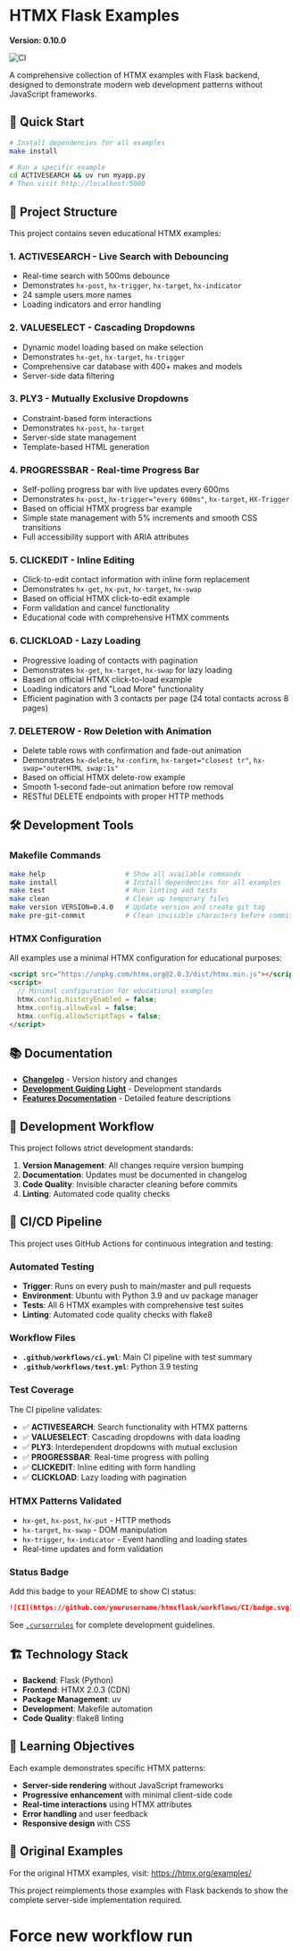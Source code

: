 # HTMX Flask Examples

**Version: 0.10.0**

![CI](https://github.com/yourusername/htmxflask/workflows/CI/badge.svg)

A comprehensive collection of HTMX examples with Flask backend, designed to demonstrate modern web development patterns without JavaScript frameworks.

## 🚀 Quick Start

```bash
# Install dependencies for all examples
make install

# Run a specific example
cd ACTIVESEARCH && uv run myapp.py
# Then visit http://localhost:5000
```

## 📁 Project Structure

This project contains seven educational HTMX examples:

### 1. **ACTIVESEARCH** - Live Search with Debouncing
- Real-time search with 500ms debounce
- Demonstrates `hx-post`, `hx-trigger`, `hx-target`, `hx-indicator`
- 24 sample users more names
- Loading indicators and error handling

### 2. **VALUESELECT** - Cascading Dropdowns
- Dynamic model loading based on make selection
- Demonstrates `hx-get`, `hx-target`, `hx-trigger`
- Comprehensive car database with 400+ makes and models
- Server-side data filtering

### 3. **PLY3** - Mutually Exclusive Dropdowns
- Constraint-based form interactions
- Demonstrates `hx-post`, `hx-target`
- Server-side state management
- Template-based HTML generation

### 4. **PROGRESSBAR** - Real-time Progress Bar
- Self-polling progress bar with live updates every 600ms
- Demonstrates `hx-post`, `hx-trigger="every 600ms"`, `hx-target`, `HX-Trigger`
- Based on official HTMX progress bar example
- Simple state management with 5% increments and smooth CSS transitions
- Full accessibility support with ARIA attributes

### 5. **CLICKEDIT** - Inline Editing
- Click-to-edit contact information with inline form replacement
- Demonstrates `hx-get`, `hx-put`, `hx-target`, `hx-swap`
- Based on official HTMX click-to-edit example
- Form validation and cancel functionality
- Educational code with comprehensive HTMX comments

### 6. **CLICKLOAD** - Lazy Loading
- Progressive loading of contacts with pagination
- Demonstrates `hx-get`, `hx-target`, `hx-swap` for lazy loading
- Based on official HTMX click-to-load example
- Loading indicators and "Load More" functionality
- Efficient pagination with 3 contacts per page (24 total contacts across 8 pages)

### 7. **DELETEROW** - Row Deletion with Animation
- Delete table rows with confirmation and fade-out animation
- Demonstrates `hx-delete`, `hx-confirm`, `hx-target="closest tr"`, `hx-swap="outerHTML swap:1s"`
- Based on official HTMX delete-row example
- Smooth 1-second fade-out animation before row removal
- RESTful DELETE endpoints with proper HTTP methods

## 🛠️ Development Tools

### Makefile Commands
```bash
make help                    # Show all available commands
make install                 # Install dependencies for all examples
make test                    # Run linting and tests
make clean                   # Clean up temporary files
make version VERSION=0.4.0   # Update version and create git tag
make pre-git-commit          # Clean invisible characters before commit
```

### HTMX Configuration
All examples use a minimal HTMX configuration for educational purposes:

```html
<script src="https://unpkg.com/htmx.org@2.0.3/dist/htmx.min.js"></script>
<script>
  // Minimal configuration for educational examples
  htmx.config.historyEnabled = false;
  htmx.config.allowEval = false;
  htmx.config.allowScriptTags = false;
</script>
```

## 📚 Documentation

- **[Changelog](docs/CHANGELOG.md)** - Version history and changes
- **[Development Guiding Light](docs/DEVGUIDINGLIGHT.md)** - Development standards
- **[Features Documentation](docs/FEATURES.md)** - Detailed feature descriptions

## 🔧 Development Workflow

This project follows strict development standards:

1. **Version Management**: All changes require version bumping
2. **Documentation**: Updates must be documented in changelog
3. **Code Quality**: Invisible character cleaning before commits
4. **Linting**: Automated code quality checks

## 🚀 CI/CD Pipeline

This project uses GitHub Actions for continuous integration and testing:

### Automated Testing
- **Trigger**: Runs on every push to main/master and pull requests
- **Environment**: Ubuntu with Python 3.9 and uv package manager
- **Tests**: All 6 HTMX examples with comprehensive test suites
- **Linting**: Automated code quality checks with flake8

### Workflow Files
- **`.github/workflows/ci.yml`**: Main CI pipeline with test summary
- **`.github/workflows/test.yml`**: Python 3.9 testing

### Test Coverage
The CI pipeline validates:
- ✅ **ACTIVESEARCH**: Search functionality with HTMX patterns
- ✅ **VALUESELECT**: Cascading dropdowns with data loading
- ✅ **PLY3**: Interdependent dropdowns with mutual exclusion
- ✅ **PROGRESSBAR**: Real-time progress with polling
- ✅ **CLICKEDIT**: Inline editing with form handling
- ✅ **CLICKLOAD**: Lazy loading with pagination

### HTMX Patterns Validated
- `hx-get`, `hx-post`, `hx-put` - HTTP methods
- `hx-target`, `hx-swap` - DOM manipulation
- `hx-trigger`, `hx-indicator` - Event handling and loading states
- Real-time updates and form validation

### Status Badge
Add this badge to your README to show CI status:
```markdown
![CI](https://github.com/yourusername/htmxflask/workflows/CI/badge.svg)
```

See [`.cursorrules`](.cursorrules) for complete development guidelines.

## 🏗️ Technology Stack

- **Backend**: Flask (Python)
- **Frontend**: HTMX 2.0.3 (CDN)
- **Package Management**: uv
- **Development**: Makefile automation
- **Code Quality**: flake8 linting

## 🎯 Learning Objectives

Each example demonstrates specific HTMX patterns:
- **Server-side rendering** without JavaScript frameworks
- **Progressive enhancement** with minimal client-side code
- **Real-time interactions** using HTMX attributes
- **Error handling** and user feedback
- **Responsive design** with CSS

## 📖 Original Examples

For the original HTMX examples, visit: https://htmx.org/examples/

This project reimplements those examples with Flask backends to show the complete server-side implementation required.




# Force new workflow run
